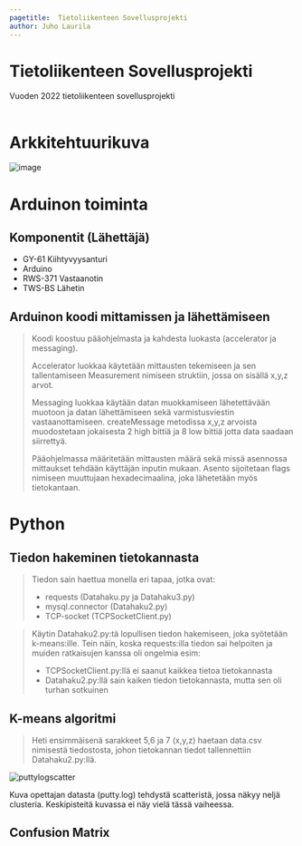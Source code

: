 ```yaml
---
pagetitle:  Tietoliikenteen Sovellusprojekti
author: Juho Laurila
---
```


# Tietoliikenteen Sovellusprojekti
Vuoden 2022 tietoliikenteen sovellusprojekti
<br/>
<br/>
# Arkkitehtuurikuva
![image](https://user-images.githubusercontent.com/97531298/199923738-0a49c750-2408-4f4b-a696-a13558a3ca13.png)

# Arduinon toiminta
## Komponentit (Lähettäjä)
- GY-61 Kiihtyvyysanturi
- Arduino
- RWS-371 Vastaanotin
- TWS-BS Lähetin

## Arduinon koodi mittamissen ja lähettämiseen
> Koodi koostuu pääohjelmasta ja kahdesta luokasta (accelerator ja messaging).
> 
> Accelerator luokkaa käytetään mittausten tekemiseen ja sen tallentamiseen Measurement nimiseen struktiin, jossa on sisällä x,y,z arvot.
>
> Messaging luokkaa käytään datan muokkamiseen lähetettävään muotoon ja datan lähettämiseen sekä varmistusviestin vastaanottamiseen. createMessage metodissa x,y,z arvoista muodostetaan jokaisesta 2 high bittiä ja 8 low bittiä jotta data saadaan siirrettyä.
>
> Pääohjelmassa määritetään mittausten määrä sekä missä asennossa mittaukset tehdään käyttäjän inputin mukaan. Asento sijoitetaan flags nimiseen muuttujaan hexadecimaalina, joka lähetetään myös tietokantaan.

# Python
## Tiedon hakeminen tietokannasta
> Tiedon sain haettua monella eri tapaa, jotka ovat:
> - requests (Datahaku.py ja Datahaku3.py)
> - mysql.connector (Datahaku2.py)
> - TCP-socket (TCPSocketClient.py)

> Käytin Datahaku2.py:tä lopullisen tiedon hakemiseen, joka syötetään k-means:ille. Tein näin, koska requests:illa tiedon sai helpoiten ja muiden ratkaisujen kanssa oli ongelmia esim: 
> - TCPSocketClient.py:llä ei saanut kaikkea tietoa tietokannasta
> - Datahaku2.py:llä sain kaiken tiedon tietokannasta, mutta sen oli turhan sotkuinen

## K-means algoritmi
> Heti ensimmäisenä sarakkeet 5,6 ja 7 (x,y,z) haetaan data.csv nimisestä tiedostosta, johon tietokannan tiedot tallennettiin Datahaku2.py:llä. 

![puttylogscatter](https://user-images.githubusercontent.com/97531298/206319716-34ec5c5a-6d3e-44a2-ad66-80aaf8f91109.png)

Kuva opettajan datasta (putty.log) tehdystä scatteristä, jossa näkyy neljä clusteria. Keskipisteitä kuvassa ei näy vielä tässä vaiheessa.

## Confusion Matrix